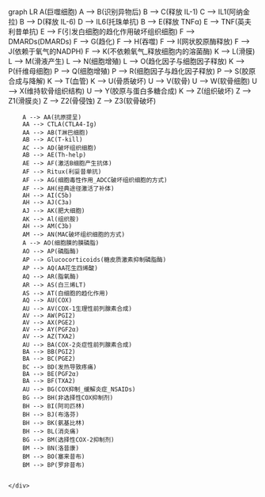 <!DOCTYPE html>
<html>
<head>
    <title>RA_SLE</title>
    <meta charset="utf-8">
    <script src="https://cdn.jsdelivr.net/npm/mermaid@8.13.5/dist/mermaid.min.js"></script>
    <script>
        window.addEventListener('DOMContentLoaded', (event) => {
            mermaid.initialize({ startOnLoad: true });
        });
    </script>
</head>
<body>
    <div class="mermaid">
        graph LR
        A(巨噬细胞)
        A --> B(识别异物后)
        B --> C(释放 IL-1)
        C --> IL1(阿纳金拉)
        B --> D(释放 IL-6)
        D --> IL6(托珠单抗)
        B --> E(释放 TNFα)
        E --> TNF(英夫利昔单抗)
        E --> F(引发白细胞的趋化作用破坏组织细胞)
        F --> DMARDs(DMARDs)
        F --> G(趋化)
        F --> H(吞噬)
        F --> I(网状胶原酶释放)
        F --> J(依赖于氧气的NADPH)
        F --> K(不依赖氧气_释放细胞内的溶菌酶)
        K --> L(滑膜)
        L --> M(滑液产生)
        L --> N(细胞增殖)
        L --> O(趋化因子与细胞因子释放)
        K --> P(纤维母细胞)
        P --> Q(细胞增殖)
        P --> R(细胞因子与趋化因子释放)
        P --> S(胶原合成与降解)
        K --> T(血管)
        K --> U(骨质破坏)
        U --> V(软骨)
        U --> W(软骨细胞)
        U --> X(维持软骨组织结构)
        U --> Y(胶原与蛋白多糖合成)
        K --> Z(组织破坏)
        Z --> Z1(滑膜炎)
        Z --> Z2(骨侵蚀)
        Z --> Z3(软骨破坏)
        
        A --> AA(抗原提呈)
        AA --> CTLA(CTLA4-Ig)
        AA --> AB(T淋巴细胞)
        AB --> AC(T-kill)
        AC --> AD(破坏组织细胞)
        AB --> AE(Th-help)
        AE --> AF(激活B细胞产生抗体)
        AF --> Ritux(利妥昔单抗)
        AF --> AG(细胞毒性作用_ADCC破坏组织细胞的方式)
        AF --> AH(经典途径激活了补体)
        AH --> AI(C5b)
        AH --> AJ(C3a)
        AJ --> AK(肥大细胞)
        AK --> Al(组织胺)
        AH --> AM(C3b)
        AM --> AN(MAC破坏组织细胞的方式)
        A --> AO(细胞膜的膜磷脂)
        AO --> AP(磷脂酶)
        AP --> Glucocorticoids(糖皮质激素抑制磷脂酶)
        AP --> AQ(AA花生四烯酸)
        AQ --> AR(脂氧酶)
        AR --> AS(白三烯LT)
        AS --> AT(白细胞的趋化作用)
        AQ --> AU(COX)
        AU --> AV(COX-1生理性前列腺素合成)
        AV --> AW(PGI2)
        AV --> AX(PGE2)
        AV --> AY(PGF2α)
        AV --> AZ(TXA2)
        AU --> BA(COX-2炎症性前列腺素合成)
        BA --> BB(PGI2)
        BA --> BC(PGE2)
        BC --> BD(发热导致疼痛)
        BA --> BE(PGF2α)
        BA --> BF(TXA2)
        AU --> BG(COX抑制_缓解炎症_NSAIDs)
        BG --> BH(非选择性COX抑制剂)
        BH --> BI(阿司匹林)
        BH --> BJ(布洛芬)
        BH --> BK(氨基比林)
        BH --> BL(消炎痛)
        BG --> BM(选择性COX-2抑制剂)
        BM --> BN(洛昔康)
        BM --> BO(塞来昔布)
        BM --> BP(罗非昔布)
      
      
    </div>
</body>
</html>
